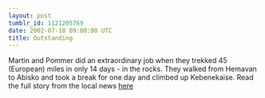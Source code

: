 ```yaml
---
layout: post
tumblr_id: 1121205769
date: 2002-07-18 09:00:00 UTC
title: Outstanding
---
```


Martin and Pommer did an extraordinary job when they trekked 45 (European) miles in only 14 days - in the rocks. They walked from Hemavan to Abisko and took a break for one day and climbed up Kebenekaise. Read the full story from the local news <a href="http://www.2stad.se/nyheter/02/29/torsdag6.shtml" target="_blank">here</a>
